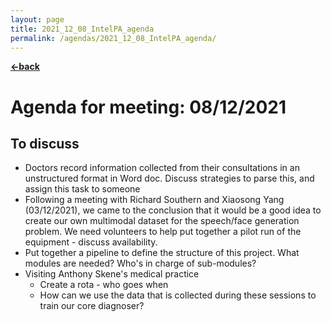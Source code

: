 ```yaml
---
layout: page
title: 2021_12_08_IntelPA_agenda
permalink: /agendas/2021_12_08_IntelPA_agenda/
---
```


[**<-back**](/agendas)  

# Agenda for meeting: 08/12/2021


## To discuss

* Doctors record information collected from their consultations in an unstructured format in Word doc. Discuss strategies to parse this, and assign this task to someone
* Following a meeting with Richard Southern and Xiaosong Yang (03/12/2021), we came to the conclusion that it would be a good idea to create our own multimodal dataset for the speech/face generation problem. We need volunteers to help put together a pilot run of the equipment - discuss availability.
* Put together a pipeline to define the structure of this project. What modules are needed? Who's in charge of sub-modules?
* Visiting Anthony Skene's medical practice
	* Create a rota - who goes when
	* How can we use the data that is collected during these sessions to train our core diagnoser?